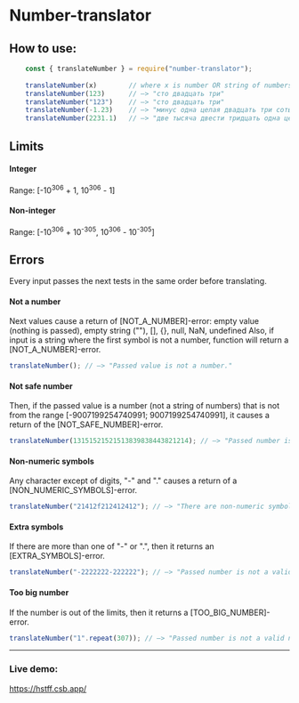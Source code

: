 # Number-translator

## How to use:
```javascript
    const { translateNumber } = require("number-translator");
    
    translateNumber(x)        // where x is number OR string of numbers.
    translateNumber(123)      // —> "сто двадцать три"
    translateNumber("123")    // —> "сто двадцать три"
    translateNumber(-1.23)    // —> "минус одна целая двадцать три сотых"
    translateNumber(2231.1)   // —> "две тысяча двести тридцать одна целая одна десятая"
```
## Limits
#### Integer
Range: [-10<sup>306</sup> + 1, 10<sup>306</sup> - 1]

#### Non-integer
Range: [-10<sup>306</sup> + 10<sup>-305</sup>, 10<sup>306</sup> - 10<sup>-305</sup>]


## Errors
Every input passes the next tests in the same order before translating.
#### Not a number
Next values cause a return of [NOT_A_NUMBER]-error: empty value (nothing is passed), empty string (""), [], {}, null, NaN, undefined 
Also, if input is a string where the first symbol is not a number, function will return a [NOT_A_NUMBER]-error.

```javascript
translateNumber(); // —> "Passed value is not a number."
```

#### Not safe number
Then, if the passed value is a number (not a string of numbers) that is not from the range [-9007199254740991; 9007199254740991], it causes a return of the [NOT_SAFE_NUMBER]-error.

```javascript
translateNumber(13151521521513839838443821214); // —> "Passed number is not safe. Safe numbers are numbers in range [-9007199254740991; 9007199254740991]. You can pass the number wrapped in quotes to avoid this limitation."
```
#### Non-numeric symbols
Any character except of digits, "-" and "." causes a return of a [NON_NUMERIC_SYMBOLS]-error.

```javascript
translateNumber("21412f212412412"); // —> "There are non-numeric symbols in the passed string."
```
#### Extra symbols
If there are more than one of "-" or ".", then it returns an [EXTRA_SYMBOLS]-error.

```javascript
translateNumber("-2222222-222222"); // —> "Passed number is not a valid number."
```
#### Too big number
If the number is out of the limits, then it returns a [TOO_BIG_NUMBER]-error.

```javascript
translateNumber("1".repeat(307)); // —> "Passed number is not a valid number."
```
---
### Live demo: 
https://hstff.csb.app/
